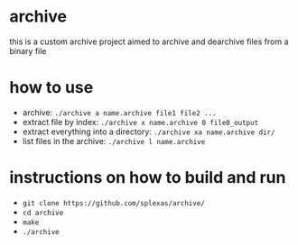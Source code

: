 # archive
this is a custom archive project aimed to archive and dearchive files from a binary file
# how to use
- archive: `./archive a name.archive file1 file2 ...`
- extract file by index: `./archive x name.archive 0 file0_output`
- extract everything into a directory: `./archive xa name.archive dir/`
- list files in the archive: `./archive l name.archive`
# instructions on how to build and run
- `git clone https://github.com/splexas/archive/`
- `cd archive`
- `make`
- `./archive`
